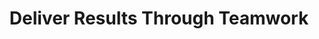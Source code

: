 ---
title       : Deliver Results Through Teamwork
Key         : MA-DR
skills      : Leadership, Mentoring, Behaviour, Mindset, Competency
difficulty  : easy
area        : management

questions   :
    - "MA-DR-01: Tell me about a time when you had to translate an organisational strategy into concrete deliverables that resulted in positive business outcomes."
    - "MA-DR-02: Tell me about a time when your team’s workload was unbalanced. How did you prioritise and delegate the work?"
    - "MA-DR-03: Describe a time where your team was operating independently and more team collaboration was needed. How did you address this and what was the outcome?"
desirable :
    - Inspired, motivated, and guided others toward goal accomplishments that aligned to organisational strategies
    - Created an environment that encouraged cooperation, collective problem solving, and participative decision making
    - Used a process for identifying unbalanced workloads and determining how to evenly distribute the work to others
    - Held direct reports accountable for meeting established team goals/objectives
    - Received support for an initiative by making clear connections between the initiative and broader organisational goals/strategies
bonus_points:
    - Inspired, motivated, and guided a cross-functional team toward goal accomplishments that aligned to organisational strategies
    - Created an environment that encouraged and rewarded cooperation, collective problem solving, and participative decision making
    - Developed a process for identifying unbalanced workloads and determining how to evenly distribute the work to others
    - Held direct reports accountable for meeting established team goals/objectives while maintaining a cooperative working relationship
    - Inspires others to commit to the execution of an initiative by making clear connections between the initiative and broader organisational goals/strategies
---